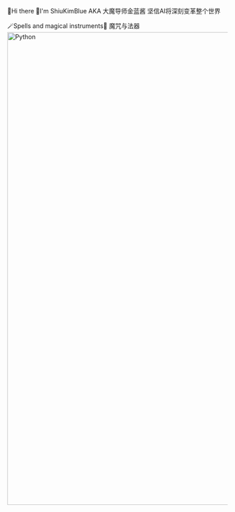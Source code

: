 👋Hi there
🧙I'm ShiuKimBlue AKA 大魔导师金蓝酱
坚信AI将深刻变革整个世界

<!--
**ShiuKimBlue/ShiuKimBlue** is a ✨ _special_ ✨ repository because its `README.md` (this file) appears on your GitHub profile.

Here are some ideas to get you started:

- 🔭 I’m currently working on ...
- 🌱 I’m currently learning ...
- 👯 I’m looking to collaborate on ...
- 🤔 I’m looking for help with ...
- 💬 Ask me about ...
- 📫 How to reach me: ...
- 😄 Pronouns: ...
- ⚡ Fun fact: ...
-->
🪄Spells and magical instruments🔮 魔咒与法器
<img width="1920" height="1080" alt="Python" src="https://github.com/user-attachments/assets/d5326103-1bce-4f25-acd0-72a18aa806fd" />
